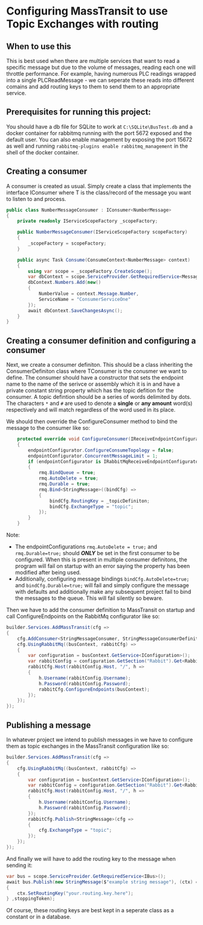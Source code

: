 # Configuring MassTransit to use Topic Exchanges with routing

## When to use this
This is best used when there are multiple services that want to read a specific message but due to the volume of messages, reading each one will throttle performance. For example, having numerous PLC readings wrapped into a single PLCReadMessage - we can seperate these reads into different comains and add routing keys to them to send them to an appropriate service.

## Prerequisites for running this project:

You should have a db file for SQLite to work at ```C:\SQLite\BusTest.db``` and a docker container for rabbitmq running with the port 5672 exposed and the default user. You can also enable management by exposing the port 15672 as well and running ```rabbitmq-plugins enable rabbitmq_management``` in the shell of the docker container.

## Creating a consumer

A consumer is created as usual. Simply create a class that implements the interface IConsumer<T> where T is the class/record of the message you want to listen to and process.
```csharp
public class NumberMessageConsumer : IConsumer<NumberMessage>
{
    private readonly IServiceScopeFactory _scopeFactory;

    public NumberMessageConsumer(IServiceScopeFactory scopeFactory)
    {
        _scopeFactory = scopeFactory;
    }

    public async Task Consume(ConsumeContext<NumberMessage> context)
    {
        using var scope = _scopeFactory.CreateScope();
        var dbContext = scope.ServiceProvider.GetRequiredService<MessageDbContext>();
        dbContext.Numbers.Add(new()
        {
            NumberValue = context.Message.Number,
            ServiceName = "ConsumerServiceOne"
        });
        await dbContext.SaveChangesAsync();
    }
}
```

## Creating a consumer definition and configuring a consumer

Next, we create a consumer definiton. This should be a class inheriting the ConsumerDefiniton<TConsumer> class where TConsumer is the conusmer we want to define. The consumer should have a constructor that sets the endpoint name to the name of the serivce or assembly which it is in and have a private constant string property which has the topic defition for the consumer. A topic defintion should be a series of words delimited by dots. The characters ```*``` and ```#``` are used to denote a **single** or **any amount** word(s) respectively and will match regardless of the word used in its place.

We should then override the ConfigureConsumer method to bind the message to the consumer like so:
```csharp
    protected override void ConfigureConsumer(IReceiveEndpointConfigurator endpointConfigurator, IConsumerConfigurator<StringMessageConsumer> consumerConfigurator, IRegistrationContext context)
    {
        endpointConfigurator.ConfigureConsumeTopology = false;
        endpointConfigurator.ConcurrentMessageLimit = 1;
        if (endpointConfigurator is IRabbitMqReceiveEndpointConfigurator rmq)
        {
            rmq.BindQueue = true;
            rmq.AutoDelete = true;
            rmq.Durable = true;
            rmq.Bind<StringMessage>((bindCfg) =>
            {
                bindCfg.RoutingKey = _topicDefiniton;
                bindCfg.ExchangeType = "topic";
            });
        }
    }
```
Note:
 - The endpointConfigurations ```rmq.AutoDelete = true;``` and ```rmq.Durable=true;``` should ***ONLY*** be set in the first consumer to be configured. When this is present in multiple consumer definitons, the program will fail on startup with an error saying the property has been modified after being used.
 - Additionally, configuring message bindings ```bindCfg.AutoDelete=true;``` and ```bindCfg.Durable=true;``` will fail and simply configure the message with defaults and additionally make any subsequent project fail to bind the messages to the queue. This will fail silently so beware.

 Then we have to add the consumer definition to MassTransit on startup and call ConfigureEndpoints on the RabbitMq configurator like so:
```csharp
builder.Services.AddMassTransit(cfg =>
{
    cfg.AddConsumer<StringMessageConsumer, StringMessageConsumerDefinition>((consumerCfg) => { });
    cfg.UsingRabbitMq((busContext, rabbitCfg) =>
    {
        var configuration = busContext.GetService<IConfiguration>();
        var rabbitConfig = configuration.GetSection("Rabbit").Get<RabbitConfig>();
        rabbitCfg.Host(rabbitConfig.Host, "/", h =>
        {
            h.Username(rabbitConfig.Username);
            h.Password(rabbitConfig.Password);
            rabbitCfg.ConfigureEndpoints(busContext);
        });
    });
});
```

## Publishing a message

In whatever project we intend to publish messages in we have to configure them as topic exchanges in the MassTransit configuration like so:
```csharp
builder.Services.AddMassTransit(cfg =>
{
    cfg.UsingRabbitMq((busContext, rabbitCfg) =>
    {
        var configuration = busContext.GetService<IConfiguration>();
        var rabbitConfig = configuration.GetSection("Rabbit").Get<RabbitConfig>();
        rabbitCfg.Host(rabbitConfig.Host, "/", h =>
        {
            h.Username(rabbitConfig.Username);
            h.Password(rabbitConfig.Password);
        });
        rabbitCfg.Publish<StringMessage>(cfg =>
        {
            cfg.ExchangeType = "topic";
        });
    });
});
```
And finally we will have to add the routing key to the message when sending it:
```csharp
var bus = scope.ServiceProvider.GetRequiredService<IBus>();
await bus.Publish(new StringMessage($"example string message"), (ctx) =>
{
    ctx.SetRoutingKey("your.routing.key.here");
} ,stoppingToken);
```
Of course, these routing keys are best kept in a seperate class as a constant or in a database.

